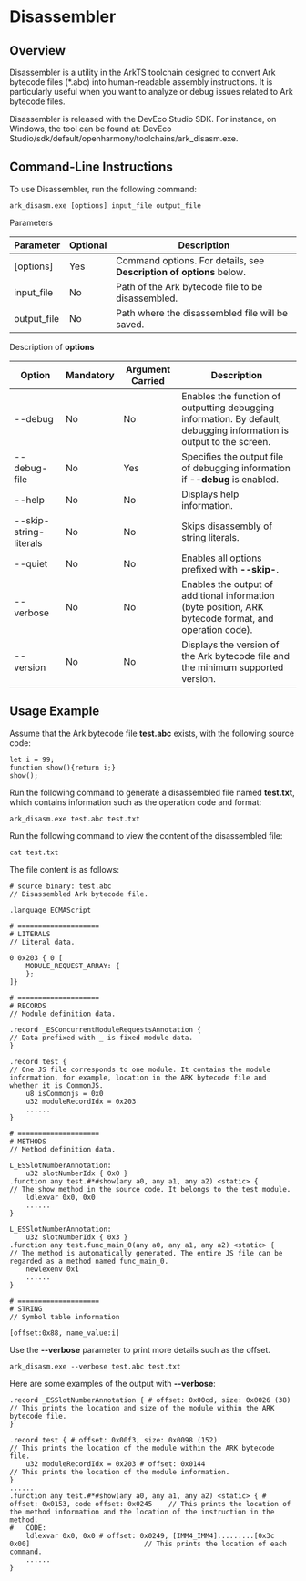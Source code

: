 # Disassembler

## Overview

Disassembler is a utility in the ArkTS toolchain designed to convert Ark bytecode files (*.abc) into human-readable assembly instructions. It is particularly useful when you want to analyze or debug issues related to Ark bytecode files.

Disassembler is released with the DevEco Studio SDK. For instance, on Windows, the tool can be found at: DevEco Studio/sdk/default/openharmony/toolchains/ark_disasm.exe.

## Command-Line Instructions

To use Disassembler, run the following command:

```
ark_disasm.exe [options] input_file output_file
```

Parameters

| Parameter| Optional| Description|
| -------- | -------- | -------- |
| [options] | Yes| Command options. For details, see **Description of options** below.|
| input_file | No| Path of the Ark bytecode file to be disassembled.|
| output_file | No| Path where the disassembled file will be saved.|

Description of **options**

| Option| Mandatory| Argument Carried| Description|
| -------- | -------- | -------- | -------- |
| --debug | No | No | Enables the function of outputting debugging information. By default, debugging information is output to the screen.|
| --debug-file | No| Yes| Specifies the output file of debugging information if **--debug** is enabled.|
| --help | No| No| Displays help information.|
| --skip-string-literals | No| No| Skips disassembly of string literals.|
| --quiet | No| No| Enables all options prefixed with **--skip-**.|
| --verbose | No| No| Enables the output of additional information (byte position, ARK bytecode format, and operation code).|
| --version | No| No| Displays the version of the Ark bytecode file and the minimum supported version.|

## Usage Example

Assume that the Ark bytecode file **test.abc** exists, with the following source code:

```
let i = 99;
function show(){return i;}
show();
```


Run the following command to generate a disassembled file named **test.txt**, which contains information such as the operation code and format:

```
ark_disasm.exe test.abc test.txt
```

Run the following command to view the content of the disassembled file:


```
cat test.txt
```

The file content is as follows:

```
# source binary: test.abc                                                    // Disassembled Ark bytecode file.

.language ECMAScript

# ====================
# LITERALS                                                                   // Literal data.

0 0x203 { 0 [
	MODULE_REQUEST_ARRAY: {
	};
]}

# ====================
# RECORDS                                                                    // Module definition data.

.record _ESConcurrentModuleRequestsAnnotation {                              // Data prefixed with _ is fixed module data.
}

.record test {                                                               // One JS file corresponds to one module. It contains the module information, for example, location in the ARK bytecode file and whether it is CommonJS.
	u8 isCommonjs = 0x0
	u32 moduleRecordIdx = 0x203
	......
}

# ====================
# METHODS                                                                    // Method definition data.

L_ESSlotNumberAnnotation:
	u32 slotNumberIdx { 0x0 }
.function any test.#*#show(any a0, any a1, any a2) <static> {                // The show method in the source code. It belongs to the test module.
	ldlexvar 0x0, 0x0
	......
}

L_ESSlotNumberAnnotation:
	u32 slotNumberIdx { 0x3 }
.function any test.func_main_0(any a0, any a1, any a2) <static> {            // The method is automatically generated. The entire JS file can be regarded as a method named func_main_0.
	newlexenv 0x1
	......
}

# ====================
# STRING                                                                     // Symbol table information

[offset:0x88, name_value:i]
```

Use the **--verbose** parameter to print more details such as the offset.


```
ark_disasm.exe --verbose test.abc test.txt
```

Here are some examples of the output with **--verbose**:

```
.record _ESSlotNumberAnnotation { # offset: 0x00cd, size: 0x0026 (38)                                  // This prints the location and size of the module within the ARK bytecode file.
}

.record test { # offset: 0x00f3, size: 0x0098 (152)                                                    // This prints the location of the module within the ARK bytecode file.
	u32 moduleRecordIdx = 0x203 # offset: 0x0144                                                   // This prints the location of the module information.
}
......
.function any test.#*#show(any a0, any a1, any a2) <static> { # offset: 0x0153, code offset: 0x0245    // This prints the location of the method information and the location of the instruction in the method.
#   CODE:
	ldlexvar 0x0, 0x0 # offset: 0x0249, [IMM4_IMM4].........[0x3c 0x00]                            // This prints the location of each command.
	......
}
```
